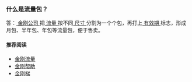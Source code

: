 ### 什么是流量包？

答：[ 金刚公司 ](https://a2zitpro.github.io/web/a2zitpro)把[ 流量 ](https://a2zitpro.github.io/web/kkdatatraffic)按不同[ 尺寸 ](https://a2zitpro.github.io/web/kkdatatrafficsize)分割为一个个包，再打上[ 有效期 ](https://a2zitpro.github.io/web/validityperiodofkkdatatraffic)标志，形成月包、半年包、年包等流量包，便于售卖。

#### 推荐阅读
- [金刚流量](https://a2zitpro.github.io/web/kkdatatraffic)
- [金刚帮助](https://a2zitpro.github.io/web/list_helpkkvpn)
- [金刚梯](https://a2zitpro.github.io/web/dlb)
